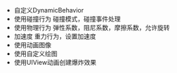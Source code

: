 - 自定义DynamicBehavior
- 使用碰撞行为
    碰撞模式，碰撞事件处理
- 使用物理行为
    弹性系数，阻尼系数，摩擦系数，允许旋转
- 加速度
    重力行为，设置加速度
- 使用动画图像
- 使用自定义绘图
- 使用UIView动画创建爆炸效果

